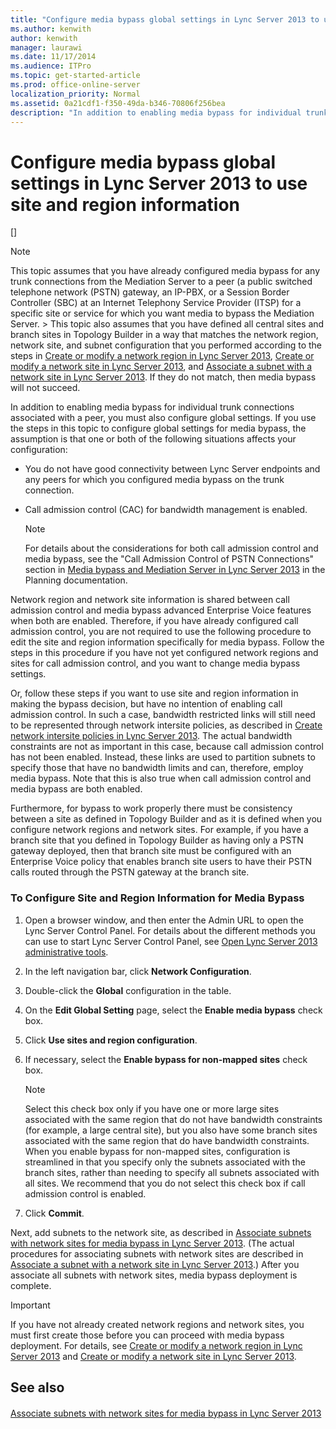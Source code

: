 ```yaml
---
title: "Configure media bypass global settings in Lync Server 2013 to use site and region information"
ms.author: kenwith
author: kenwith
manager: laurawi
ms.date: 11/17/2014
ms.audience: ITPro
ms.topic: get-started-article
ms.prod: office-online-server
localization_priority: Normal
ms.assetid: 0a21cdf1-f350-49da-b346-70806f256bea
description: "In addition to enabling media bypass for individual trunk connections associated with a peer, you must also configure global settings. If you use the steps in this topic to configure global settings for media bypass, the assumption is that one or both of the following situations affects your configuration:"
---
```


# Configure media bypass global settings in Lync Server 2013 to use site and region information
[]
> [!NOTE]
> This topic assumes that you have already configured media bypass for any trunk connections from the Mediation Server to a peer (a public switched telephone network (PSTN) gateway, an IP-PBX, or a Session Border Controller (SBC) at an Internet Telephony Service Provider (ITSP) for a specific site or service for which you want media to bypass the Mediation Server. > This topic also assumes that you have defined all central sites and branch sites in Topology Builder in a way that matches the network region, network site, and subnet configuration that you performed according to the steps in [Create or modify a network region in Lync Server 2013](create-or-modify-a-network-region.md), [Create or modify a network site in Lync Server 2013](create-or-modify-a-network-site.md), and [Associate a subnet with a network site in Lync Server 2013](associate-a-subnet-with-a-network-site.md). If they do not match, then media bypass will not succeed. 
  
In addition to enabling media bypass for individual trunk connections associated with a peer, you must also configure global settings. If you use the steps in this topic to configure global settings for media bypass, the assumption is that one or both of the following situations affects your configuration:
  
- You do not have good connectivity between Lync Server endpoints and any peers for which you configured media bypass on the trunk connection. 
    
- Call admission control (CAC) for bandwidth management is enabled.
    
    > [!NOTE]
    > For details about the considerations for both call admission control and media bypass, see the "Call Admission Control of PSTN Connections" section in [Media bypass and Mediation Server in Lync Server 2013](media-bypass-and-mediation-server.md) in the Planning documentation. 
  
Network region and network site information is shared between call admission control and media bypass advanced Enterprise Voice features when both are enabled. Therefore, if you have already configured call admission control, you are not required to use the following procedure to edit the site and region information specifically for media bypass. Follow the steps in this procedure if you have not yet configured network regions and sites for call admission control, and you want to change media bypass settings. 
  
Or, follow these steps if you want to use site and region information in making the bypass decision, but have no intention of enabling call admission control. In such a case, bandwidth restricted links will still need to be represented through network intersite policies, as described in [Create network intersite policies in Lync Server 2013](create-network-intersite-policies.md). The actual bandwidth constraints are not as important in this case, because call admission control has not been enabled. Instead, these links are used to partition subnets to specify those that have no bandwidth limits and can, therefore, employ media bypass. Note that this is also true when call admission control and media bypass are both enabled.
  
Furthermore, for bypass to work properly there must be consistency between a site as defined in Topology Builder and as it is defined when you configure network regions and network sites. For example, if you have a branch site that you defined in Topology Builder as having only a PSTN gateway deployed, then that branch site must be configured with an Enterprise Voice policy that enables branch site users to have their PSTN calls routed through the PSTN gateway at the branch site.
  
### To Configure Site and Region Information for Media Bypass

1. Open a browser window, and then enter the Admin URL to open the Lync Server Control Panel. For details about the different methods you can use to start Lync Server Control Panel, see [Open Lync Server 2013 administrative tools](open-lync-server-administrative-tools.md).
    
2. In the left navigation bar, click **Network Configuration**.
    
3. Double-click the **Global** configuration in the table. 
    
4. On the **Edit Global Setting** page, select the **Enable media bypass** check box. 
    
5. Click **Use sites and region configuration**.
    
6. If necessary, select the **Enable bypass for non-mapped sites** check box. 
    
    > [!NOTE]
    > Select this check box only if you have one or more large sites associated with the same region that do not have bandwidth constraints (for example, a large central site), but you also have some branch sites associated with the same region that do have bandwidth constraints. When you enable bypass for non-mapped sites, configuration is streamlined in that you specify only the subnets associated with the branch sites, rather than needing to specify all subnets associated with all sites. We recommend that you do not select this check box if call admission control is enabled. 
  
7. Click **Commit**.
    
Next, add subnets to the network site, as described in [Associate subnets with network sites for media bypass in Lync Server 2013](associate-subnets-with-network-sites-for-media-bypass.md). (The actual procedures for associating subnets with network sites are described in [Associate a subnet with a network site in Lync Server 2013](associate-a-subnet-with-a-network-site.md).) After you associate all subnets with network sites, media bypass deployment is complete.
> [!IMPORTANT]
> If you have not already created network regions and network sites, you must first create those before you can proceed with media bypass deployment. For details, see [Create or modify a network region in Lync Server 2013](create-or-modify-a-network-region.md) and [Create or modify a network site in Lync Server 2013](create-or-modify-a-network-site.md). 
  
## See also

#### 

[Associate subnets with network sites for media bypass in Lync Server 2013](associate-subnets-with-network-sites-for-media-bypass.md)

